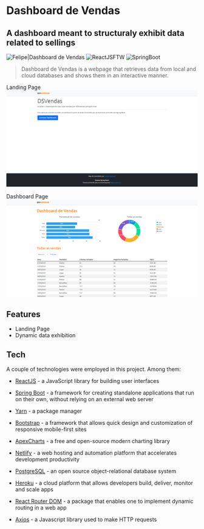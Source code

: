 # Dashboard de Vendas

## A dashboard meant to structuraly exhibit data related to sellings

![Felipe|Dashboard de Vendas](https://img.shields.io/badge/FelipeMDantas-Dashboard_de_Vendas-blue)
![ReactJSFTW](https://img.shields.io/badge/POWERED%20BY:%20ReactJS-blue)
![SpringBoot](https://img.shields.io/badge/POWERED%20BY:%20Spring_Boot-green)

>Dashboard de Vendas is a webpage that retrieves data from local and cloud databases and shows them in an interactive manner.

Landing Page
<img src = "images/landing_page.png">

Dashboard Page
<img src = "images/dashboard_page.png">

## Features

- Landing Page
- Dynamic data exhibition

## Tech

A couple of technologies were employed in this project. Among them:

- [ReactJS] - a JavaScript library for building user interfaces
- [Spring Boot] - a framework for creating standalone applications that run on their own, without relying on an external web server
- [Yarn] - a package manager
- [Bootstrap] - a framework that allows quick design and customization of responsive mobile-first sites
- [ApexCharts] - a free and open-source modern charting library
- [Netlify] - a web hosting and automation platform that accelerates development productivity
- [PostgreSQL] - an open source object-relational database system
- [Heroku] - a cloud platform that allows developers build, deliver, monitor and scale apps
- [React Router DOM] - a package that enables one to implement dynamic routing in a web app
- [Axios] - a Javascript library used to make HTTP requests

    [ReactJS]: https://reactjs.org/
    [Spring Boot]: https://spring.io/
    [Yarn]: https://yarnpkg.com/
    [Bootstrap]: https://getbootstrap.com/
    [ApexCharts]: https://apexcharts.com/
    [Netlify]: https://www.netlify.com/
    [PostgreSQL]: https://www.postgresql.org/
    [Heroku]: https://www.heroku.com/
    [React Router DOM]: https://v5.reactrouter.com/web/guides/quick-start
    [Axios]: https://axios-http.com/docs/intro
